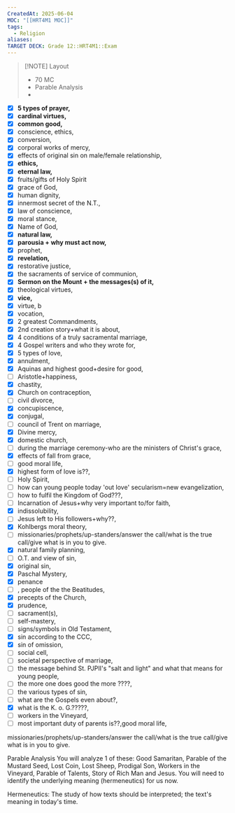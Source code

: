 ```yaml
---
CreatedAt: 2025-06-04
MOC: "[[HRT4M1 MOC]]"
tags:
  - Religion
aliases: 
TARGET DECK: Grade 12::HRT4M1::Exam
---
```


> [!NOTE] Layout
> - 70 MC
> - Parable Analysis
> - 

- [x] **5 types of prayer,**
- [x] **cardinal virtues,**
- [x] **common good,**
- [x] conscience, ethics,
- [x] conversion,
- [x] corporal works of mercy,
- [x] effects of original sin on male/female relationship,
- [x] **ethics,**
- [x] **eternal law,**
- [x] fruits/gifts of Holy Spirit
- [x] grace of God,
- [x] human dignity,
- [x] innermost secret of the N.T.,
- [x] law of conscience,
- [x] moral stance,
- [x] Name of God,
- [x] **natural law,**
- [x] **parousia + why must act now,**
- [x] prophet,
- [x] **revelation,**
- [x] restorative justice,
- [x] the sacraments of service of communion,
- [x] **Sermon on the Mount + the messages(s) of it,**
- [x] theological virtues,
- [x] **vice,**
- [x] virtue, b
- [x] vocation,
- [x] 2 greatest Commandments,
- [x] 2nd creation story+what it is about,
- [x] 4 conditions of a truly sacramental marriage,
- [x] 4 Gospel writers and who they wrote for,
- [x] 5 types of love,
- [x] annulment,
- [x] Aquinas and highest good+desire for good,
- [ ] Aristotle+happiness,
- [x] chastity,
- [x] Church on contraception,
- [ ] civil divorce,
- [x] concupiscence,
- [x] conjugal,
- [ ] council of Trent on marriage,
- [x] Divine mercy,
- [x] domestic church,
- [ ] during the marriage ceremony-who are the ministers of Christ's grace,
- [x] effects of fall from grace,
- [ ] good moral life,
- [x] highest form of love is??,
- [ ] Holy Spirit,
- [ ] how can young people today 'out love' secularism=new evangelization,
- [ ] how to fulfil the Kingdom of God???,
- [ ] Incarnation of Jesus+why very important to/for faith,
- [x] indissolubility,
- [ ] Jesus left to His followers+why??,
- [x] Kohlbergs moral theory,
- [ ] missionaries/prophets/up-standers/answer the call/what is the true call/give what is in you to give.
- [x] natural family planning,
- [ ] O.T. and view of sin,
- [x] original sin,
- [x] Paschal Mystery,
- [x] penance
- [ ] , people of the the Beatitudes,
- [x] precepts of the Church,
- [x] prudence,
- [ ] sacrament(s),
- [ ] self-mastery,
- [ ] signs/symbols in Old Testament,
- [x] sin according to the CCC,
- [x] sin of omission,
- [ ] social cell,
- [ ] societal perspective of marriage,
- [ ] the message behind St. PJPII's "salt and light" and what that means for young people,
- [ ] the more one does good the more ????,
- [ ] the various types of sin,
- [ ] what are the Gospels even about?,
- [x] what is the K. o. G.?????,
- [ ] workers in the Vineyard,
- [ ] most important duty of parents is??,good moral life, 

missionaries/prophets/up-standers/answer the call/what is the true call/give what is in you to give. 

Parable Analysis
You will analyze 1 of these: Good Samaritan, Parable of the Mustard Seed, Lost Coin, Lost Sheep, Prodigal Son, Workers in the Vineyard, Parable of Talents, Story of Rich Man and Jesus. You will need to identify the underlying meaning (hermeneutics) for us now.

Hermeneutics: The study of how texts should be interpreted; the text's meaning in today's time.
